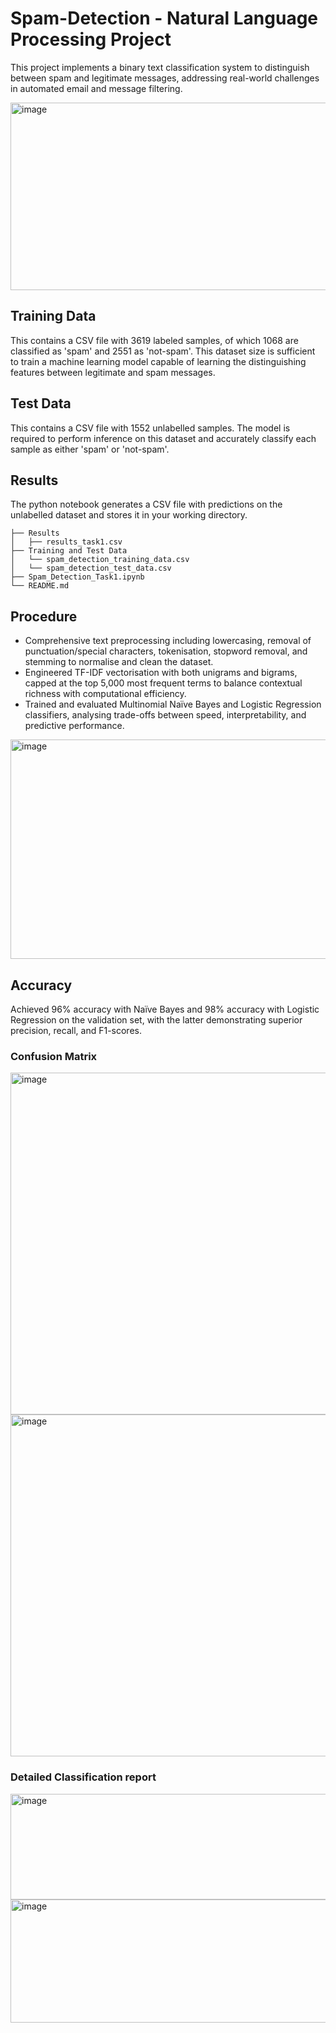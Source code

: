 # Spam-Detection - Natural Language Processing Project
This project implements a binary text classification system to distinguish between spam and legitimate messages, addressing real-world challenges in automated email and message filtering.


<img width="648" height="300" alt="image" src="https://github.com/user-attachments/assets/794c7982-c462-48b0-a868-61a0bfe6b05e" />


## Training Data
This contains a CSV file with 3619 labeled samples, of which 1068 are classified as 'spam' and 2551 as 'not-spam'. This dataset size is sufficient to train a machine learning model capable of learning the distinguishing features between legitimate and spam messages.

## Test Data
This contains a CSV file with 1552 unlabelled samples. The model is required to perform inference on this dataset and accurately classify each sample as either 'spam' or 'not-spam'.

## Results 
The python notebook generates a CSV file with predictions on the unlabelled dataset and stores it in your working directory.

```
├── Results
│   ├── results_task1.csv
├── Training and Test Data
│   └── spam_detection_training_data.csv
│   └── spam_detection_test_data.csv
├── Spam_Detection_Task1.ipynb
└── README.md
```

## Procedure 
* Comprehensive text preprocessing including lowercasing, removal of punctuation/special characters, tokenisation, stopword removal, and stemming to normalise and clean the dataset.
* Engineered TF-IDF vectorisation with both unigrams and bigrams, capped at the top 5,000 most frequent terms to balance contextual richness with computational efficiency.
* Trained and evaluated Multinomial Naïve Bayes and Logistic Regression classifiers, analysing trade-offs between speed, interpretability, and predictive performance.

<img width="824" height="351" alt="image" src="https://github.com/user-attachments/assets/63bc3aee-3695-4c42-a649-7421a98bde0b" />


## Accuracy
Achieved 96% accuracy with Naïve Bayes and 98% accuracy with Logistic Regression on the validation set, with the latter demonstrating superior precision, recall, and F1-scores.

### Confusion Matrix

<img width="683" height="547" alt="image" src="https://github.com/user-attachments/assets/f5bb6914-37c5-43ce-9840-8c842fa3ea50" />


<img width="683" height="547" alt="image" src="https://github.com/user-attachments/assets/6ea735a6-2753-453c-926c-824394541c14" />


### Detailed Classification report

<img width="521" height="169" alt="image" src="https://github.com/user-attachments/assets/3297db4a-b94b-4cf7-a335-0d5e86894f5d" />


<img width="521" height="197" alt="image" src="https://github.com/user-attachments/assets/f8c1e122-ec79-4d24-9502-3bdd8775a5f1" />



